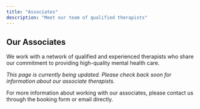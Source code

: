 ```yaml
---
title: "Associates"
description: "Meet our team of qualified therapists"
---
```


## Our Associates

We work with a network of qualified and experienced therapists who share our commitment to providing high-quality mental health care.

*This page is currently being updated. Please check back soon for information about our associate therapists.*

For more information about working with our associates, please contact us through the booking form or email directly. 
